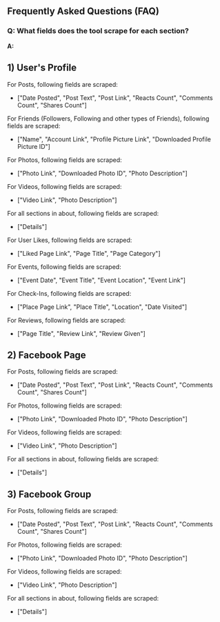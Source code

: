 ## Frequently Asked Questions (FAQ)


### Q: What fields does the tool scrape for each section?

<b>A:</b> 
## 1) User's Profile
For Posts, following fields are scraped:
- ["Date Posted", "Post Text", "Post Link", "Reacts Count", "Comments Count", "Shares Count"]

For Friends (Followers, Following and other types of Friends), following fields are scraped:
- ["Name", "Account Link", "Profile Picture Link", "Downloaded Profile Picture ID"]

For Photos, following fields are scraped:
- ["Photo Link", "Downloaded Photo ID", "Photo Description"]

For Videos, following fields are scraped:
- ["Video Link", "Photo Description"]

For all sections in about, following fields are scraped:
- ["Details"]

For User Likes, following fields are scraped:
- ["Liked Page Link", "Page Title", "Page Category"]

For Events, following fields are scraped:
- ["Event Date", "Event Title", "Event Location", "Event Link"]

For Check-Ins, following fields are scraped:
- ["Place Page Link", "Place Title", "Location", "Date Visited"]

For Reviews, following fields are scraped:
- ["Page Title", "Review Link", "Review Given"]

## 2) Facebook Page
For Posts, following fields are scraped:
- ["Date Posted", "Post Text", "Post Link", "Reacts Count", "Comments Count", "Shares Count"]

For Photos, following fields are scraped:
- ["Photo Link", "Downloaded Photo ID", "Photo Description"]

For Videos, following fields are scraped:
- ["Video Link", "Photo Description"]

For all sections in about, following fields are scraped:
- ["Details"]

## 3) Facebook Group
For Posts, following fields are scraped:
- ["Date Posted", "Post Text", "Post Link", "Reacts Count", "Comments Count", "Shares Count"]

For Photos, following fields are scraped:
- ["Photo Link", "Downloaded Photo ID", "Photo Description"]

For Videos, following fields are scraped:
- ["Video Link", "Photo Description"]

For all sections in about, following fields are scraped:
- ["Details"]

